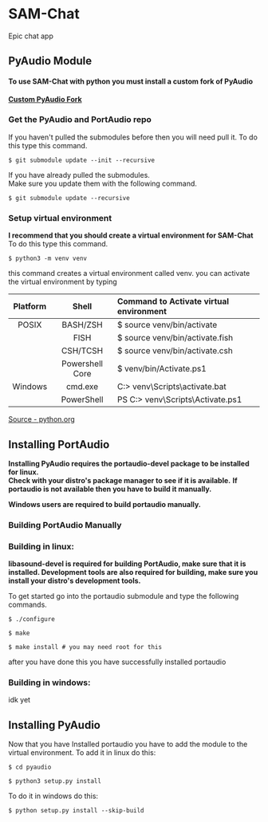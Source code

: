 # SAM-Chat
Epic chat app

## PyAudio Module
#### To use SAM-Chat with python you must install a custom fork of PyAudio
**[Custom PyAudio Fork](https://git.skeh.site/skeh/pyaudio.git)**

### Get the PyAudio and PortAudio repo
If you haven't pulled the submodules before then you will need pull it. To do this type this command.
```shell
$ git submodule update --init --recursive
```
If you have already pulled the submodules. \
Make sure you update them with the following command.
```shell
$ git submodule update --recursive
```

### Setup virtual environment
**I recommend that you should create a virtual environment for SAM-Chat** \
To do this type this command.
```shell
$ python3 -m venv venv
```
this command creates a virtual environment called venv. you can activate the virtual environment by typing 

| Platform |      Shell      | Command to Activate virtual environment | 
|:--------:|:---------------:|:----------------------------------------|
|  POSIX   |    BASH/ZSH     | $ source venv/bin/activate            |
|          |      FISH       | $ source venv/bin/activate.fish       |
|          |    CSH/TCSH     | $ source venv/bin/activate.csh        |
|          | Powershell Core | $ venv/bin/Activate.ps1               |
| Windows  |     cmd.exe     | C:\> venv\Scripts\activate.bat        |
|          |   PowerShell    | PS C:\> venv\Scripts\Activate.ps1     |

[Source - python.org](https://docs.python.org/3/library/venv.html)

## Installing PortAudio
**Installing PyAudio requires the portaudio-devel package to be installed for linux.** \
**Check with your distro's package manager to see if it is available.** 
**If portaudio is not available then you have to build it manually.**

**Windows users are required to build portaudio manually.**

### Building PortAudio Manually
### Building in linux:
**libasound-devel is required for building PortAudio, make sure that it is installed. 
Development tools are also required for building, make sure you install your distro's
development tools.**


To get started go into the portaudio submodule and type the following commands.
```shell
$ ./configure

$ make

$ make install # you may need root for this
```
after you have done this you have successfully installed portaudio

### Building in windows:
idk yet

## Installing PyAudio
Now that you have Installed portaudio you have to add the module to the virtual environment.
To add it in linux do this:
```shell
$ cd pyaudio

$ python3 setup.py install
```
To do it in windows do this:
```shell
$ python setup.py install --skip-build
```
